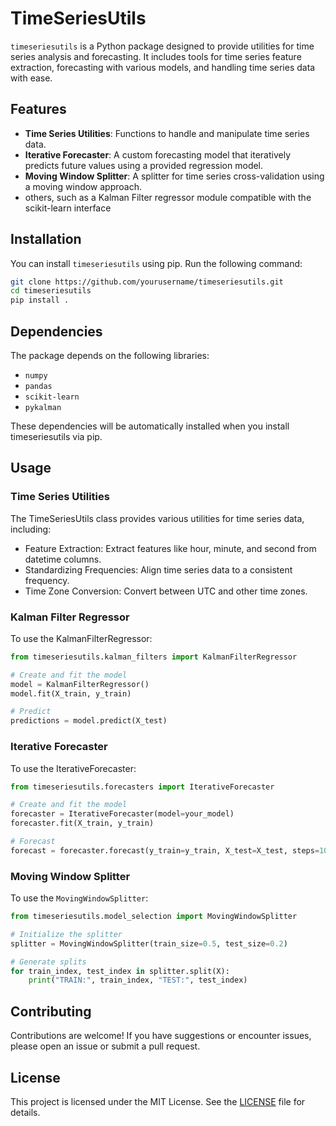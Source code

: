 # TimeSeriesUtils

`timeseriesutils` is a Python package designed to provide utilities for time series analysis and forecasting. It includes tools for time series feature extraction, forecasting with various models, and handling time series data with ease.

## Features

- **Time Series Utilities**: Functions to handle and manipulate time series data.
- **Iterative Forecaster**: A custom forecasting model that iteratively predicts future values using a provided regression model.
- **Moving Window Splitter**: A splitter for time series cross-validation using a moving window approach.
- others, such as a Kalman Filter regressor module compatible with the scikit-learn interface 

## Installation
You can install `timeseriesutils` using pip. Run the following command:

```bash
git clone https://github.com/yourusername/timeseriesutils.git
cd timeseriesutils
pip install .
```

## Dependencies
The package depends on the following libraries:

- `numpy`
- `pandas`
- `scikit-learn`
- `pykalman`

These dependencies will be automatically installed when you install timeseriesutils via pip.

## Usage 

### Time Series Utilities
The TimeSeriesUtils class provides various utilities for time series data, including:

- Feature Extraction: Extract features like hour, minute, and second from datetime columns.
- Standardizing Frequencies: Align time series data to a consistent frequency.
- Time Zone Conversion: Convert between UTC and other time zones.

### Kalman Filter Regressor
To use the KalmanFilterRegressor:

```python
from timeseriesutils.kalman_filters import KalmanFilterRegressor

# Create and fit the model
model = KalmanFilterRegressor()
model.fit(X_train, y_train)

# Predict
predictions = model.predict(X_test)
``` 

### Iterative Forecaster
To use the IterativeForecaster:

```python
from timeseriesutils.forecasters import IterativeForecaster

# Create and fit the model
forecaster = IterativeForecaster(model=your_model)
forecaster.fit(X_train, y_train)

# Forecast
forecast = forecaster.forecast(y_train=y_train, X_test=X_test, steps=10)
```

### Moving Window Splitter
To use the `MovingWindowSplitter`:

```python
from timeseriesutils.model_selection import MovingWindowSplitter

# Initialize the splitter
splitter = MovingWindowSplitter(train_size=0.5, test_size=0.2)

# Generate splits
for train_index, test_index in splitter.split(X):
    print("TRAIN:", train_index, "TEST:", test_index)
```

## Contributing
Contributions are welcome! If you have suggestions or encounter issues, please open an issue or submit a pull request.

## License
This project is licensed under the MIT License. See the [LICENSE](LICENSE) file for details.


